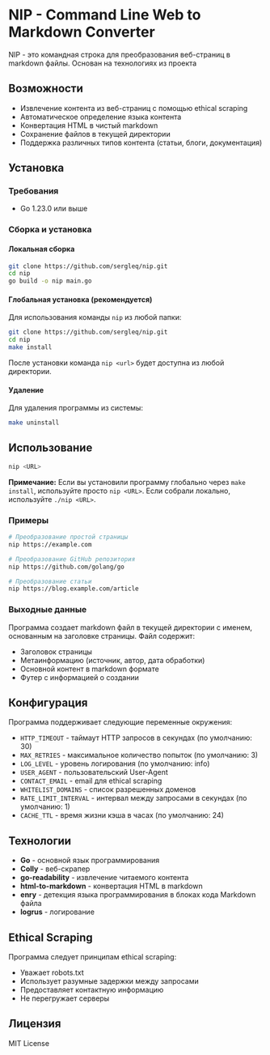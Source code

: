 # NIP - Command Line Web to Markdown Converter

NIP - это командная строка для преобразования веб-страниц в markdown файлы. Основан на технологиях из проекта 

## Возможности

- Извлечение контента из веб-страниц с помощью ethical scraping
- Автоматическое определение языка контента
- Конвертация HTML в чистый markdown
- Сохранение файлов в текущей директории
- Поддержка различных типов контента (статьи, блоги, документация)

## Установка

### Требования

- Go 1.23.0 или выше

### Сборка и установка

#### Локальная сборка

```bash
git clone https://github.com/sergleq/nip.git
cd nip
go build -o nip main.go
```

#### Глобальная установка (рекомендуется)

Для использования команды `nip` из любой папки:

```bash
git clone https://github.com/sergleq/nip.git
cd nip
make install
```

После установки команда `nip <url>` будет доступна из любой директории.

#### Удаление

Для удаления программы из системы:

```bash
make uninstall
```

## Использование

```bash
nip <URL>
```

**Примечание:** Если вы установили программу глобально через `make install`, используйте просто `nip <URL>`. Если собрали локально, используйте `./nip <URL>`.

### Примеры

```bash
# Преобразование простой страницы
nip https://example.com

# Преобразование GitHub репозитория
nip https://github.com/golang/go

# Преобразование статьи
nip https://blog.example.com/article
```

### Выходные данные

Программа создает markdown файл в текущей директории с именем, основанным на заголовке страницы. Файл содержит:

- Заголовок страницы
- Метаинформацию (источник, автор, дата обработки)
- Основной контент в markdown формате
- Футер с информацией о создании

## Конфигурация

Программа поддерживает следующие переменные окружения:

- `HTTP_TIMEOUT` - таймаут HTTP запросов в секундах (по умолчанию: 30)
- `MAX_RETRIES` - максимальное количество попыток (по умолчанию: 3)
- `LOG_LEVEL` - уровень логирования (по умолчанию: info)
- `USER_AGENT` - пользовательский User-Agent
- `CONTACT_EMAIL` - email для ethical scraping
- `WHITELIST_DOMAINS` - список разрешенных доменов
- `RATE_LIMIT_INTERVAL` - интервал между запросами в секундах (по умолчанию: 1)
- `CACHE_TTL` - время жизни кэша в часах (по умолчанию: 24)

## Технологии

- **Go** - основной язык программирования
- **Colly** - веб-скрапер
- **go-readability** - извлечение читаемого контента
- **html-to-markdown** - конвертация HTML в markdown
- **enry** - детекция языка программирования в блоках кода Markdown файла
- **logrus** - логирование

## Ethical Scraping

Программа следует принципам ethical scraping:

- Уважает robots.txt
- Использует разумные задержки между запросами
- Предоставляет контактную информацию
- Не перегружает серверы

## Лицензия

MIT License
